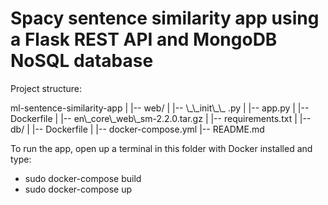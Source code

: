 # Spacy sentence similarity app using a Flask REST API and MongoDB NoSQL database

Project structure:
<div>
ml-sentence-similarity-app
|
|-- web/
|  |-- \_\_init\_\_ .py
|  |-- app.py
|  |-- Dockerfile
|  |-- en\_core\_web\_sm-2.2.0.tar.gz
|  |-- requirements.txt
|
|-- db/
|  |-- Dockerfile
|
|-- docker-compose.yml
|-- README.md
</div>

To run the app, open up a terminal in this folder with Docker installed and type:
- sudo docker-compose build
- sudo docker-compose up
